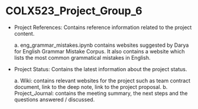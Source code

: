 # COLX523_Project_Group_6

- Project References: Contains reference information related to the project content.
  
  a. eng_grammar_mistakes.ipynb contains websites suggested by Darya for English Grammar Mistake Corpus.
  It also contains a website which lists the most common grammatical mistakes in English.
  
- Project Status: Contains the latest information about the project status.

  a. Wiki: contains relevant websites for the project such as team contract document, link to the deep note, link to the project proposal.
  b. Project_Journal: contains the meeting summary, the next steps and the questions answered / discussed. 
